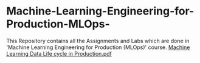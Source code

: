 # Machine-Learning-Engineering-for-Production-MLOps-
This Repository contains all the Assignments and Labs which are done in 'Machine Learning Engineering for Production (MLOps)' course.
[Machine Learning Data Life cycle in Production.pdf](https://github.com/Humza1996/Machine-Learning-Engineering-for-Production-MLOps-/files/7637022/Machine.Learning.Data.Life.cycle.in.Production.pdf)
